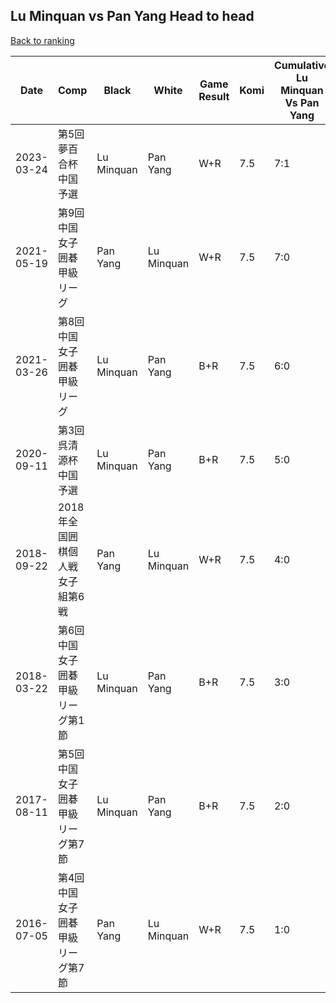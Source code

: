 ## Lu Minquan vs Pan Yang Head to head

[Back to ranking](../../index.md)




| **Date** | **Comp** | **Black** | **White** | **Game Result** | **Komi** | **Cumulative Lu Minquan Vs Pan Yang** | **Lu Minquan Streak** | **Pan Yang Streak** | 
| --- | --- | --- | --- | --- | --- | --- | --- | --- |
| 2023-03-24 | 第5回夢百合杯中国予選 | Lu Minquan | Pan Yang | W+R | 7.5 | 7:1 | 0 | 1 | 
| 2021-05-19 | 第9回中国女子囲碁甲級リーグ | Pan Yang | Lu Minquan | W+R | 7.5 | 7:0 | 7 | 0 | 
| 2021-03-26 | 第8回中国女子囲碁甲級リーグ | Lu Minquan | Pan Yang | B+R | 7.5 | 6:0 | 6 | 0 | 
| 2020-09-11 | 第3回呉清源杯中国予選 | Lu Minquan | Pan Yang | B+R | 7.5 | 5:0 | 5 | 0 | 
| 2018-09-22 | 2018年全国囲棋個人戦女子組第6戦 | Pan Yang | Lu Minquan | W+R | 7.5 | 4:0 | 4 | 0 | 
| 2018-03-22 | 第6回中国女子囲碁甲級リーグ第1節 | Lu Minquan | Pan Yang | B+R | 7.5 | 3:0 | 3 | 0 | 
| 2017-08-11 | 第5回中国女子囲碁甲級リーグ第7節 | Lu Minquan | Pan Yang | B+R | 7.5 | 2:0 | 2 | 0 | 
| 2016-07-05 | 第4回中国女子囲碁甲級リーグ第7節 | Pan Yang | Lu Minquan | W+R | 7.5 | 1:0 | 1 | 0 |




